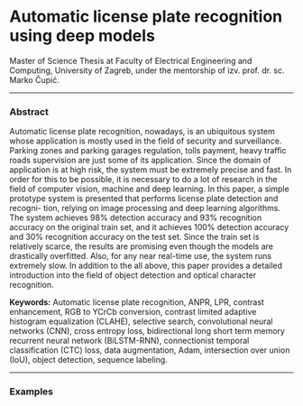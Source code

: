 # Automatic license plate recognition using deep models

Master of Science Thesis at Faculty of Electrical Engineering and Computing, University of Zagreb, under the 
mentorship of izv. prof. dr. sc. Marko Čupić.

---

### Abstract

Automatic license plate recognition, nowadays, is an ubiquitous system whose application 
is mostly used in the field of security and surveillance. Parking zones and
parking garages regulation, tolls payment, heavy traffic roads supervision are just some
of its application. Since the domain of application is at high risk, the system must be
extremely precise and fast. In order for this to be possible, it is necessary to do a lot
of research in the field of computer vision, machine and deep learning. In this paper, a
simple prototype system is presented that performs license plate detection and recogni-
tion, relying on image processing and deep learning algorithms. The system achieves
98% detection accuracy and 93% recognition accuracy on the original train set, and it
achieves 100% detection accuracy and 30% recognition accuracy on the test set. Since
the train set is relatively scarce, the results are promising even though the models are
drastically overfitted. Also, for any near real-time use, the system runs extremely slow.
In addition to the all above, this paper provides a detailed introduction into the field of
object detection and optical character recognition.

**Keywords:** Automatic license plate recognition, ANPR, LPR, contrast enhancement,
RGB to YCrCb conversion, contrast limited adaptive histogram equalization (CLAHE),
selective search, convolutional neural networks (CNN), cross entropy loss, 
bidirectional long short term memory recurrent neural network (BiLSTM-RNN), connectionist
temporal classification (CTC) loss, data augmentation, Adam, intersection over union
(IoU), object detection, sequence labeling.

---

### Examples
